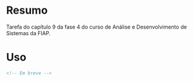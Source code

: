 # Resumo

Tarefa do capítulo 9 da fase 4 do curso de Análise e Desenvolvimento de Sistemas da FIAP.

# Uso

``` HTML
<!-- Em breve -->
```